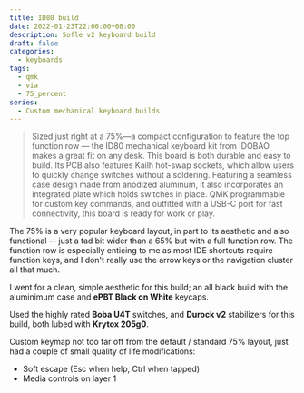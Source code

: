 ```yaml
---
title: ID80 build
date: 2022-01-23T22:00:00+08:00
description: Sofle v2 keyboard build
draft: false
categories:
  - keyboards
tags:
  - qmk
  - via
  - 75_percent
series:
  - Custom mechanical keyboard builds
---
```


> Sized just right at a 75%—a compact configuration to feature the top function row — the ID80 mechanical keyboard kit from IDOBAO makes a great fit on any desk. This board is both durable and easy to build. Its PCB also features Kailh hot-swap sockets, which allow users to quickly change switches without a soldering.
> Featuring a seamless case design made from anodized aluminum, it also incorporates an integrated plate which holds switches in place. QMK programmable for custom key commands, and outfitted with a USB-C port for fast connectivity, this board is ready for work or play.

The 75% is a very popular keyboard layout, in part to its aesthetic and also functional -- just a tad bit wider than a 65% but with a full function row. The function row is especially enticing to me as most IDE shortcuts require function keys, and I don't really use the arrow keys or the navigation cluster all that much.

I went for a clean, simple aesthetic for this build; an all black build with the aluminimum case and **ePBT Black on White** keycaps.

Used the highly rated **Boba U4T** switches, and **Durock v2** stabilizers for this build, both lubed with **Krytox 205g0**.

Custom keymap not too far off from the default / standard 75% layout, just had a couple of small quality of life modifications:

- Soft escape (Esc when help, Ctrl when tapped)
- Media controls on layer 1
